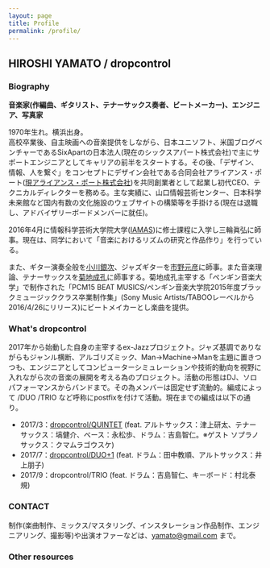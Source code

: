 ```yaml
---
layout: page
title: Profile
permalink: /profile/
---
```


## HIROSHI YAMATO / dropcontrol

### Biography

**音楽家(作編曲、ギタリスト、テナーサックス奏者、ビートメーカー)、エンジニア、写真家**

1970年生れ。横浜出身。  
高校卒業後、自主映画への音楽提供をしながら、日本ユニソフト、米国ブログベンチャーであるSixApartの日本法人(現在のシックスアパート株式会社)で主にサポートエンジニアとしてキャリアの前半をスタートする。その後、「デザイン、情報、人を繋ぐ」をコンセプトにデザイン会社である合同会社アライアンス・ポート([現アライアンス・ポート株式会社](http://www.allianceport.jp/))を共同創業者として起業し初代CEO、テクニカルディレクターを務める。主な実績に、山口情報芸術センター、日本科学未来館など国内有数の文化施設のウェブサイトの構築等を手掛ける(現在は退職し、アドバイザリーボードメンバーに就任)。

2016年4月に情報科学芸術大学院大学([IAMAS](http://www.iamas.ac.jp))に修士課程に入学し三輪眞弘に師事。現在は、同学において「音楽におけるリズムの研究と作品作り」を行っている。

また、ギター演奏全般を[小川銀次](http://ginjiogawa.co.uk/frame.htm)、ジャズギターを[市野元彦](http://motohikoichino.com)に師事。また音楽理論、テナーサックスを[菊地成孔](https://www.kikuchinaruyoshi.net)に師事する。菊地成孔主宰する「ペンギン音楽大学」で制作された「PCM15 BEAT MUSICS/ペンギン音楽大学院2015年度ブラックミュージッククラス卒業制作集」(Sony Music Artists/TABOOレーベルから2016/4/26にリリース)にビートメイカーとし楽曲を提供。

### What's dropcontrol

2017年から始動した自身の主宰するex-Jazzプロジェクト。ジャズ基調でありながらもジャンル横断、アルゴリズミック、Man->Machine->Manを主題に置きつつも、エンジニアとしてコンピューターシミュレーションや技術的動向を視野に入れながら次の音楽の展開を考える為のプロジェクト。活動の形態はDJ、ソロパフォーマンスからバンドまで。その為メンバーは固定せず流動的。編成によって /DUO /TRIO など呼称にpostfixを付けて活動。現在までの編成は以下の通り。

* 2017/3：[dropcontrol/QUINTET](https://www.youtube.com/watch?v=2SS6UumYiyw&t=2139s) (feat. アルトサックス：津上研太、テナーサックス：塙健介、ベース：永松歩、ドラム：吉島智仁。※ゲスト ソプラノサックス：クマムラゴウスケ)
* 2017/7：[dropcontrol/DUO+1](https://www.youtube.com/watch?v=81oXx8oXbtI&t=145s) (feat. ドラム：田中教順、アルトサックス：井上朋子)
* 2017/9：dropcontrol/TRIO (feat. ドラム：吉島智仁、キーボード：村北泰規)

### CONTACT

制作(楽曲制作、ミックス/マスタリング、インスタレーション作品制作、エンジニアリング、撮影等)や出演オファーなどは、yamato@gmail.com まで。

### Other resources
